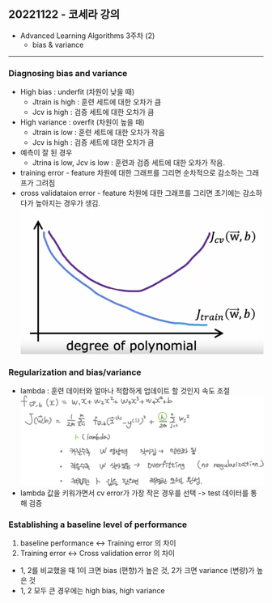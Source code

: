 ## 20221122 - 코세라 강의

- Advanced Learning Algorithms 3주차 (2)
    - bias & variance 

---

### Diagnosing bias and variance
- High bias : underfit (차원이 낮을 때)
    - Jtrain is high : 훈련 세트에 대한 오차가 큼
    - Jcv is high : 검증 세트에 대한 오차가 큼
- High variance : overfit (차원이 높을 때)
    - Jtrain is low : 훈련 세트에 대한 오차가 작음
    - Jcv is high : 검증 세트에 대한 오차가 큼
- 예측이 잘 된 경우
    - Jtrina is low, Jcv is low : 훈련과 검증 세트에 대한 오차가 작음.
- training error - feature 차원에 대한 그래프를 그리면 순차적으로 감소하는 그래프가 그려짐
- cross validataion error - feature 차원에 대한 그래프를 그리면 초기에는 감소하다가 높아지는 경우가 생김. 
![오차 그래프](./imgs/jtrain_jcv_error_graph.png)

### Regularization and bias/variance
- lambda : 훈련 데이터와 얼마나 적합하게 업데이트 할 것인지 속도 조절
![lambda](./imgs/lambda.jpg)
- lambda 값을 키워가면서 cv error가 가장 작은 경우를 선택 -> test 데이터를 통해 검증

### Establishing a baseline level of performance
1. baseline performance <-> Training error 의 차이
2. Training error <-> Cross validation error 의 차이
* 1, 2를 비교했을 때 1이 크면 bias (편향)가 높은 것, 2가 크면 variance (변량)가 높은 것
* 1, 2 모두 큰 경우에는 high bias, high variance

